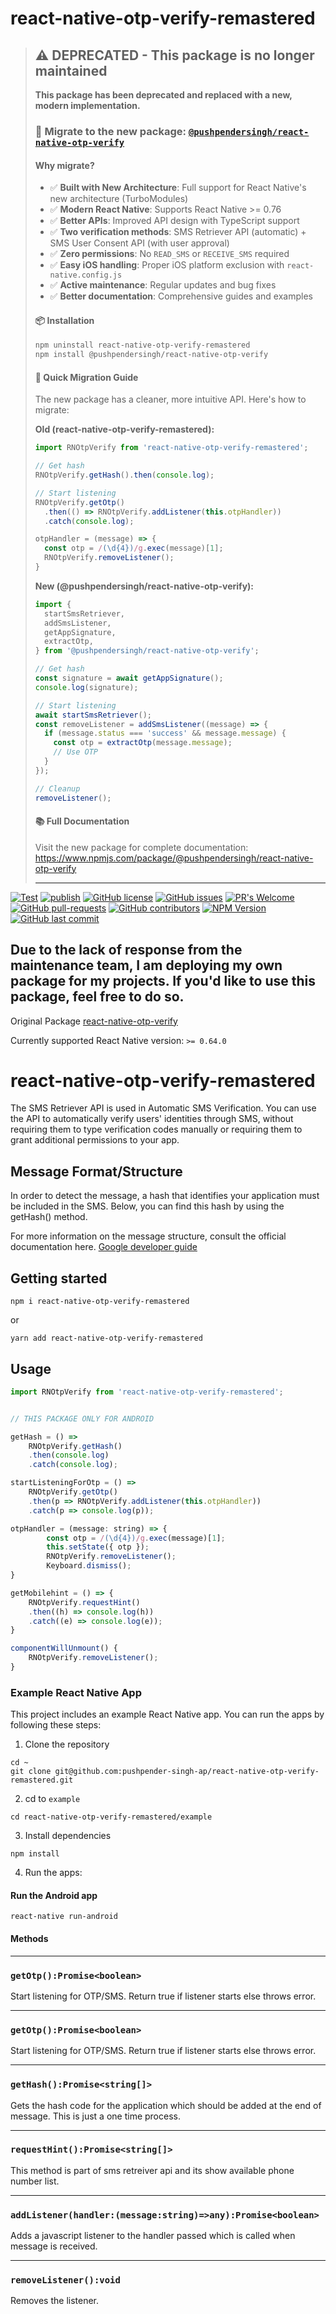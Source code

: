 # react-native-otp-verify-remastered

> ## ⚠️ DEPRECATED - This package is no longer maintained
> 
> **This package has been deprecated and replaced with a new, modern implementation.**
> 
> ### 🚀 Migrate to the new package: [`@pushpendersingh/react-native-otp-verify`](https://www.npmjs.com/package/@pushpendersingh/react-native-otp-verify)
> 
> #### Why migrate?
> 
> - ✅ **Built with New Architecture**: Full support for React Native's new architecture (TurboModules)
> - ✅ **Modern React Native**: Supports React Native >= 0.76
> - ✅ **Better APIs**: Improved API design with TypeScript support
> - ✅ **Two verification methods**: SMS Retriever API (automatic) + SMS User Consent API (with user approval)
> - ✅ **Zero permissions**: No `READ_SMS` or `RECEIVE_SMS` required
> - ✅ **Easy iOS handling**: Proper iOS platform exclusion with `react-native.config.js`
> - ✅ **Active maintenance**: Regular updates and bug fixes
> - ✅ **Better documentation**: Comprehensive guides and examples
> 
> #### 📦 Installation
> 
> ```sh
> npm uninstall react-native-otp-verify-remastered
> npm install @pushpendersingh/react-native-otp-verify
> ```
> 
> #### 🔄 Quick Migration Guide
> 
> The new package has a cleaner, more intuitive API. Here's how to migrate:
> 
> **Old (react-native-otp-verify-remastered):**
> ```javascript
> import RNOtpVerify from 'react-native-otp-verify-remastered';
> 
> // Get hash
> RNOtpVerify.getHash().then(console.log);
> 
> // Start listening
> RNOtpVerify.getOtp()
>   .then(() => RNOtpVerify.addListener(this.otpHandler))
>   .catch(console.log);
> 
> otpHandler = (message) => {
>   const otp = /(\d{4})/g.exec(message)[1];
>   RNOtpVerify.removeListener();
> }
> ```
> 
> **New (@pushpendersingh/react-native-otp-verify):**
> ```javascript
> import {
>   startSmsRetriever,
>   addSmsListener,
>   getAppSignature,
>   extractOtp,
> } from '@pushpendersingh/react-native-otp-verify';
> 
> // Get hash
> const signature = await getAppSignature();
> console.log(signature);
> 
> // Start listening
> await startSmsRetriever();
> const removeListener = addSmsListener((message) => {
>   if (message.status === 'success' && message.message) {
>     const otp = extractOtp(message.message);
>     // Use OTP
>   }
> });
> 
> // Cleanup
> removeListener();
> ```
> 
> #### 📚 Full Documentation
> 
> Visit the new package for complete documentation: https://www.npmjs.com/package/@pushpendersingh/react-native-otp-verify
> 
> ---

[![Test](https://github.com/pushpender-singh-ap/react-native-otp-verify-remastered/actions/workflows/test.yml/badge.svg?branch=main)](https://github.com/pushpender-singh-ap/react-native-otp-verify-remastered/actions/workflows/test.yml)
[![publish](https://github.com/pushpender-singh-ap/react-native-otp-verify-remastered/actions/workflows/npm.yml/badge.svg?branch=deploy&event=push)](https://github.com/pushpender-singh-ap/react-native-otp-verify-remastered/actions/workflows/npm.yml)
[![GitHub license](https://img.shields.io/github/license/pushpender-singh-ap/react-native-otp-verify-remastered.svg)](https://github.com/pushpender-singh-ap/react-native-otp-verify-remastered/blob/main/LICENSE)
[![GitHub issues](https://img.shields.io/github/issues/pushpender-singh-ap/react-native-otp-verify-remastered.svg)](https://github.com/pushpender-singh-ap/react-native-otp-verify-remastered/issues)
[![PR's Welcome](https://img.shields.io/badge/PRs-welcome-brightgreen.svg?style=flat)](https://github.com/pushpender-singh-ap/react-native-otp-verify-remastered/pulls)
[![GitHub pull-requests](https://img.shields.io/github/issues-pr/pushpender-singh-ap/react-native-otp-verify-remastered.svg)](https://GitHub.com/pushpender-singh-ap/react-native-otp-verify-remastered/pull/)
[![GitHub contributors](https://img.shields.io/github/contributors/pushpender-singh-ap/react-native-otp-verify-remastered.svg)](https://GitHub.com/pushpender-singh-ap/react-native-otp-verify-remastered/graphs/contributors/)
[![NPM Version](https://img.shields.io/npm/v/react-native-otp-verify-remastered.svg?style=flat)](https://www.npmjs.com/package/react-native-otp-verify-remastered)
[![GitHub last commit](https://img.shields.io/github/last-commit/pushpender-singh-ap/react-native-otp-verify-remastered.svg?style=flat)](https://github.com/pushpender-singh-ap/react-native-otp-verify-remastered/commits)

## Due to the lack of response from the maintenance team, I am deploying my own package for my projects. If you'd like to use this package, feel free to do so.

Original Package [react-native-otp-verify](https://www.npmjs.com/package/react-native-otp-verify)

Currently supported React Native version: `>= 0.64.0`

# react-native-otp-verify-remastered
The SMS Retriever API is used in Automatic SMS Verification.
You can use the API to automatically verify users' identities through SMS, without requiring them to type verification codes manually or requiring them to grant additional permissions to your app.

 ## Message Format/Structure
 In order to detect the message, a hash that identifies your application must be included in the SMS. Below, you can find this hash by using the getHash() method.

For more information on the message structure, consult the official documentation here.
[Google developer guide](https://developers.google.com/identity/sms-retriever/verify)

## Getting started

```
npm i react-native-otp-verify-remastered
```
or
```
yarn add react-native-otp-verify-remastered
```

## Usage
```javascript
import RNOtpVerify from 'react-native-otp-verify-remastered';


// THIS PACKAGE ONLY FOR ANDROID

getHash = () =>
    RNOtpVerify.getHash()
    .then(console.log)
    .catch(console.log);

startListeningForOtp = () =>
    RNOtpVerify.getOtp()
    .then(p => RNOtpVerify.addListener(this.otpHandler))
    .catch(p => console.log(p));

otpHandler = (message: string) => {
        const otp = /(\d{4})/g.exec(message)[1];
        this.setState({ otp });
        RNOtpVerify.removeListener();
        Keyboard.dismiss();
}

getMobilehint = () => {
    RNOtpVerify.requestHint()
    .then((h) => console.log(h))
    .catch((e) => console.log(e));
}

componentWillUnmount() {
    RNOtpVerify.removeListener();
}
```

### Example React Native App

This project includes an example React Native app.
You can run the apps by following these steps:

1. Clone the repository

```
cd ~
git clone git@github.com:pushpender-singh-ap/react-native-otp-verify-remastered.git
```

2. cd to `example`

```
cd react-native-otp-verify-remastered/example
```

3. Install dependencies

```
npm install
```

4. Run the apps:
#### Run the Android app

```
react-native run-android
```

#### Methods
---
### `getOtp():Promise<boolean>`

Start listening for OTP/SMS. Return true if listener starts else throws error.

---
### `getOtp():Promise<boolean>`

Start listening for OTP/SMS. Return true if listener starts else throws error.

---
### `getHash():Promise<string[]>`

Gets the hash code for the application which should be added at the end of message.
This is just a one time process.

---

### `requestHint():Promise<string[]>`

This method is part of sms retreiver api and its show available phone number list.

---
### `addListener(handler:(message:string)=>any):Promise<boolean>`

Adds a javascript listener to the handler passed which is called when message is received.

---
### `removeListener():void`

Removes the listener.
